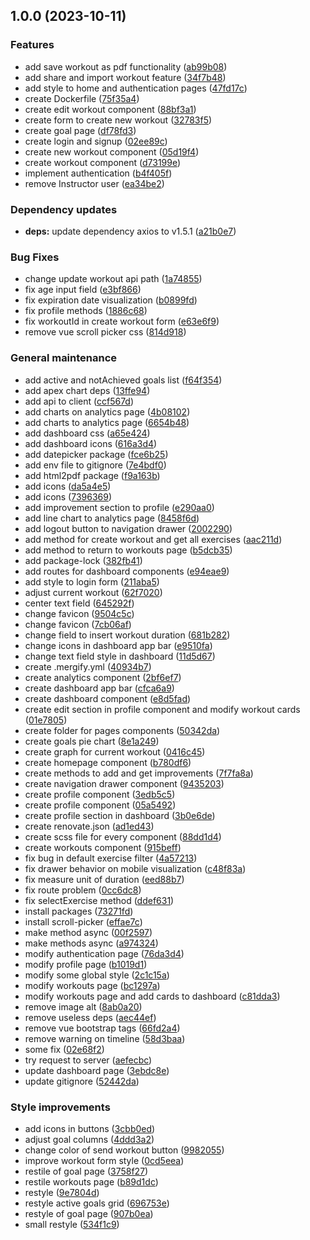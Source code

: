 ## 1.0.0 (2023-10-11)


### Features

* add save workout as pdf functionality ([ab99b08](https://github.com/AthletX-org/athletx-client/commit/ab99b08f45a93ad34f5c8192fb440b2902b2afae))
* add share and import workout feature ([34f7b48](https://github.com/AthletX-org/athletx-client/commit/34f7b48217abeae4d30d036646c98bfd123b06ff))
* add style to home and authentication pages ([47fd17c](https://github.com/AthletX-org/athletx-client/commit/47fd17c2567e10f4a554252a2b61e78d54fdc71b))
* create Dockerfile ([75f35a4](https://github.com/AthletX-org/athletx-client/commit/75f35a4bed3c978d66b3296de74482d6acb79788))
* create edit workout component ([88bf3a1](https://github.com/AthletX-org/athletx-client/commit/88bf3a1058486b13676e042da52f0d7f51d89899))
* create form to create new workout ([32783f5](https://github.com/AthletX-org/athletx-client/commit/32783f56ccc6d0244e24ac08f27a3095c860354e))
* create goal page ([df78fd3](https://github.com/AthletX-org/athletx-client/commit/df78fd33e19bc16cd50be96ed5e108c5aba9c4fa))
* create login and signup ([02ee89c](https://github.com/AthletX-org/athletx-client/commit/02ee89cc57a9e1cba1bc7ca12d5311f6ea4687ce))
* create new workout component ([05d19f4](https://github.com/AthletX-org/athletx-client/commit/05d19f4585147b244bd7cec324c091ab785085f7))
* create workout component ([d73199e](https://github.com/AthletX-org/athletx-client/commit/d73199eb9cd089aac0751d382099f63875bb501e))
* implement authentication ([b4f405f](https://github.com/AthletX-org/athletx-client/commit/b4f405fb3590ddfc3c04eb0a8d1adaccb5a7ef4b))
* remove Instructor user ([ea34be2](https://github.com/AthletX-org/athletx-client/commit/ea34be2b8df9a2dcd7bce8fa39f948b2249d755d))


### Dependency updates

* **deps:** update dependency axios to v1.5.1 ([a21b0e7](https://github.com/AthletX-org/athletx-client/commit/a21b0e7cff24b72e44d97ac905a1b9a038e72281))


### Bug Fixes

* change update workout api path ([1a74855](https://github.com/AthletX-org/athletx-client/commit/1a748553e8c142097244c73c0d1b2a43ff194ce6))
* fix age input field ([e3bf866](https://github.com/AthletX-org/athletx-client/commit/e3bf866fbd9c06ec61bf0bf4cd4c3bd257e555df))
* fix expiration date visualization ([b0899fd](https://github.com/AthletX-org/athletx-client/commit/b0899fdfd2d1fd8f2ac2bdaa6c8f9eac2801124b))
* fix profile methods ([1886c68](https://github.com/AthletX-org/athletx-client/commit/1886c68b6ff0c25c930ca77b706fd4536191a969))
* fix workoutId in create workout form ([e63e6f9](https://github.com/AthletX-org/athletx-client/commit/e63e6f97041a483a6e2c8353ae93c52e38e5a767))
* remove vue scroll picker css ([814d918](https://github.com/AthletX-org/athletx-client/commit/814d9185f923010e5520d13f9896b4a8f7def867))


### General maintenance

* add active and notAchieved goals list ([f64f354](https://github.com/AthletX-org/athletx-client/commit/f64f354b78f69ea3e058fc02ee7be7a53cd35b23))
* add apex chart deps ([13ffe94](https://github.com/AthletX-org/athletx-client/commit/13ffe94686cfb7eefa873523ed20a0f922c371a8))
* add api to client ([ccf567d](https://github.com/AthletX-org/athletx-client/commit/ccf567d5bffa0fc7b3fdf0a486b0eb4b70a9575c))
* add charts on analytics page ([4b08102](https://github.com/AthletX-org/athletx-client/commit/4b08102a386a50abfca6fc77828826df04abbda9))
* add charts to analytics page ([6654b48](https://github.com/AthletX-org/athletx-client/commit/6654b4882f440ffa591243c2edb36999c1010562))
* add dashboard css ([a65e424](https://github.com/AthletX-org/athletx-client/commit/a65e424bd64a4f5cd666e92cb11d7d0fb856c48c))
* add dashboard icons ([616a3d4](https://github.com/AthletX-org/athletx-client/commit/616a3d4d7a2a6e2410ed98690b931f1f12862813))
* add datepicker package ([fce6b25](https://github.com/AthletX-org/athletx-client/commit/fce6b258067c374e3175934eb1e4e39789a6e3e1))
* add env file to gitignore ([7e4bdf0](https://github.com/AthletX-org/athletx-client/commit/7e4bdf08e071f8c4dee90f931c93a0331235ebdf))
* add html2pdf package ([f9a163b](https://github.com/AthletX-org/athletx-client/commit/f9a163bba1e8d4c406fbe8cc249edc44a1c67978))
* add icons ([da5a4e5](https://github.com/AthletX-org/athletx-client/commit/da5a4e5ff574304a8c95028e092146aa420c912c))
* add icons ([7396369](https://github.com/AthletX-org/athletx-client/commit/739636936381ca8daee346f3d3400afd1e6fd0fd))
* add improvement section to profile ([e290aa0](https://github.com/AthletX-org/athletx-client/commit/e290aa0213c39779a0ecf636fe87c7328946511e))
* add line chart to analytics page ([8458f6d](https://github.com/AthletX-org/athletx-client/commit/8458f6d288b399eb3f5cf5b6818628395b3c7333))
* add logout button to navigation drawer ([2002290](https://github.com/AthletX-org/athletx-client/commit/200229037b93496de26dfe9742a4de310eb97f9c))
* add method for create workout and get all exercises ([aac211d](https://github.com/AthletX-org/athletx-client/commit/aac211d58fd0e85630009b3842d82b49da029921))
* add method to return to workouts page ([b5dcb35](https://github.com/AthletX-org/athletx-client/commit/b5dcb35e255fa91235f3f0f2c1ba795f114eeb5c))
* add package-lock ([382fb41](https://github.com/AthletX-org/athletx-client/commit/382fb419d737d8073716c4e72e927f5ad0ee2f21))
* add routes for dashboard components ([e94eae9](https://github.com/AthletX-org/athletx-client/commit/e94eae99342087dc95dd817589ca871a68f8ed82))
* add style to login form ([211aba5](https://github.com/AthletX-org/athletx-client/commit/211aba564a8293ed815dbd86cd8f50fd3245cca6))
* adjust current workout ([62f7020](https://github.com/AthletX-org/athletx-client/commit/62f7020a18f7c38defc31b63d56e8d891bd76fd0))
* center text field ([645292f](https://github.com/AthletX-org/athletx-client/commit/645292f9b12b56ca2e361411a36cb48ee6f4b22d))
* change favicon ([9504c5c](https://github.com/AthletX-org/athletx-client/commit/9504c5cfeab31b16536bf0ebd51bafb0f24a41b0))
* change favicon ([7cb06af](https://github.com/AthletX-org/athletx-client/commit/7cb06aff86376b7d105c481346cce58e56c89df7))
* change field to insert workout duration ([681b282](https://github.com/AthletX-org/athletx-client/commit/681b282288dcd4b39761a98f151e714132d81c08))
* change icons in dashboard app bar ([e9510fa](https://github.com/AthletX-org/athletx-client/commit/e9510fa743b03896ca94c8a45dc0ed9a3623e472))
* change text field style in dashboard ([11d5d67](https://github.com/AthletX-org/athletx-client/commit/11d5d677c1ca777ea9676a67a749736bacca2d99))
* create .mergify.yml ([40934b7](https://github.com/AthletX-org/athletx-client/commit/40934b7d645033680b73a838a80ebb8bbd4ceac1))
* create analytics component ([2bf6ef7](https://github.com/AthletX-org/athletx-client/commit/2bf6ef79dd752b27fcd01c9c3ee12ff2495a9f3a))
* create dashboard app bar ([cfca6a9](https://github.com/AthletX-org/athletx-client/commit/cfca6a92378003502d5d56004482ba6443371a6b))
* create dashboard component ([e8d5fad](https://github.com/AthletX-org/athletx-client/commit/e8d5fad6971c5b6a65c63b930e2a4993171266ce))
* create edit section in profile component and modify workout cards ([01e7805](https://github.com/AthletX-org/athletx-client/commit/01e7805150d9d9c0badb19108b13fe9859040c01))
* create folder for pages components ([50342da](https://github.com/AthletX-org/athletx-client/commit/50342daad04f775d178b1c5c0b6bf63c487bc3f1))
* create goals pie chart ([8e1a249](https://github.com/AthletX-org/athletx-client/commit/8e1a2492aa1a5b4ba2241e4770f1b1fca10bbf99))
* create graph for current workout ([0416c45](https://github.com/AthletX-org/athletx-client/commit/0416c457519575bb2a60ea55920889a8d7113825))
* create homepage component ([b780df6](https://github.com/AthletX-org/athletx-client/commit/b780df6f51f50331d4e52d48da84706770ae4721))
* create methods to add and get improvements ([7f7fa8a](https://github.com/AthletX-org/athletx-client/commit/7f7fa8a06fde04ac78cd8f76529fccf297eeeebb))
* create navigation drawer component ([9435203](https://github.com/AthletX-org/athletx-client/commit/9435203a3bc78e7ee226e76f4f0c217b7d19a862))
* create profile component ([3edb5c5](https://github.com/AthletX-org/athletx-client/commit/3edb5c51a10800699d2712b27d884e626b9622ae))
* create profile component ([05a5492](https://github.com/AthletX-org/athletx-client/commit/05a549251d1bb02994e55ec1409bc45126ceec3a))
* create profile section in dashboard ([3b0e6de](https://github.com/AthletX-org/athletx-client/commit/3b0e6debbc1d73f3344504cf7fa95cd5428cfffa))
* create renovate.json ([ad1ed43](https://github.com/AthletX-org/athletx-client/commit/ad1ed43f950b15218fc8212fde7ceeb818520401))
* create scss file for every component ([88dd1d4](https://github.com/AthletX-org/athletx-client/commit/88dd1d434838ef32b3a09b0f95d700ba3a553354))
* create workouts component ([915beff](https://github.com/AthletX-org/athletx-client/commit/915beffb54a87ea4ee7e4e006c2348ac24269919))
* fix bug in default exercise filter ([4a57213](https://github.com/AthletX-org/athletx-client/commit/4a57213386d6d137737dd7bed365d64b4caaf98e))
* fix drawer behavior on mobile visualization ([c48f83a](https://github.com/AthletX-org/athletx-client/commit/c48f83afa18348c45427f8a23e634bcc74aeecf9))
* fix measure unit of duration ([eed88b7](https://github.com/AthletX-org/athletx-client/commit/eed88b78942038bab838a244c6e39fcf24b6bca8))
* fix route problem ([0cc6dc8](https://github.com/AthletX-org/athletx-client/commit/0cc6dc87bbb8424dd11850cfbbfda21521ed359c))
* fix selectExercise method ([ddef631](https://github.com/AthletX-org/athletx-client/commit/ddef6315666e7dadc93de9e1b7f491d68f98bc85))
* install packages ([73271fd](https://github.com/AthletX-org/athletx-client/commit/73271fd0c33e9bd18a9db11d3e26682a475b8c38))
* install scroll-picker ([effae7c](https://github.com/AthletX-org/athletx-client/commit/effae7c90511f50c610bba930940eb1d3ff3714c))
* make method async ([00f2597](https://github.com/AthletX-org/athletx-client/commit/00f2597bb58a284de4f90573b7305e35de7277d9))
* make methods async ([a974324](https://github.com/AthletX-org/athletx-client/commit/a974324b60b7cf50102c012c0d102f6b160f028e))
* modify authentication page ([76da3d4](https://github.com/AthletX-org/athletx-client/commit/76da3d4ff3f94f3b38ddc9e5f5befacb18d23966))
* modify profile page ([b1019d1](https://github.com/AthletX-org/athletx-client/commit/b1019d1fff4a9fb166f8715b1974ae64cca760d2))
* modify some global style ([2c1c15a](https://github.com/AthletX-org/athletx-client/commit/2c1c15a6ee367c98e75a5163edf3006f2c551c17))
* modify workouts page ([bc1297a](https://github.com/AthletX-org/athletx-client/commit/bc1297a42876e532d6e9f9595ad515c35cea818b))
* modify workouts page and add cards to dashboard ([c81dda3](https://github.com/AthletX-org/athletx-client/commit/c81dda3a83633c144b21b5fc7216c7a6416737ff))
* remove image alt ([8ab0a20](https://github.com/AthletX-org/athletx-client/commit/8ab0a20c6848f0e3850c51207c7ecea79065b05a))
* remove useless deps ([aec44ef](https://github.com/AthletX-org/athletx-client/commit/aec44ef511c1af29907b43a479a3dfa5efe3d86b))
* remove vue bootstrap tags ([66fd2a4](https://github.com/AthletX-org/athletx-client/commit/66fd2a4b7f28a6f69824f82190758b168ec13905))
* remove warning on timeline ([58d3baa](https://github.com/AthletX-org/athletx-client/commit/58d3baadee8512664162821dca0ff6448b4eb081))
* some fix ([02e68f2](https://github.com/AthletX-org/athletx-client/commit/02e68f22f424898b43d07be13ababba06e721ceb))
* try request to server ([aefecbc](https://github.com/AthletX-org/athletx-client/commit/aefecbc6a485e450dc54bf6768a8dab9e71c2dc9))
* update dashboard page ([3ebdc8e](https://github.com/AthletX-org/athletx-client/commit/3ebdc8e7a75bddafce18ceb2e15e6d255d5ea956))
* update gitignore ([52442da](https://github.com/AthletX-org/athletx-client/commit/52442daf9303b3917be2c2a58f48a69092c74bad))


### Style improvements

* add icons in buttons ([3cbb0ed](https://github.com/AthletX-org/athletx-client/commit/3cbb0ed60640da5a027ba3f7a9c214ced4bace73))
* adjust goal columns ([4ddd3a2](https://github.com/AthletX-org/athletx-client/commit/4ddd3a2a9b4d84ef1a1af7065467de4f3c80f213))
* change color of send workout button ([9982055](https://github.com/AthletX-org/athletx-client/commit/99820557c6bae79b4ec48c9aae4f8a5d5016d7d5))
* improve workout form style ([0cd5eea](https://github.com/AthletX-org/athletx-client/commit/0cd5eea82862addd7d722a9bef7aa21e0aefc664))
* restile of goal page ([3758f27](https://github.com/AthletX-org/athletx-client/commit/3758f27a7cb5911f911f7e654ad97f2167b50bfe))
* restile workouts page ([b89d1dc](https://github.com/AthletX-org/athletx-client/commit/b89d1dcf4de6a4fda36e94f29d8ca7b107af6201))
* restyle ([9e7804d](https://github.com/AthletX-org/athletx-client/commit/9e7804d01f08f1508796e0686b94eda48c735ede))
* restyle active goals grid ([696753e](https://github.com/AthletX-org/athletx-client/commit/696753e855fa4d9b3880c7a6df49578377ca2b84))
* restyle of goal page ([907b0ea](https://github.com/AthletX-org/athletx-client/commit/907b0ea785e58fcfe5b3614df740ceb6bbe5c7d4))
* small restyle ([534f1c9](https://github.com/AthletX-org/athletx-client/commit/534f1c98773d5e9ba75c527a4e7ca31bbbc53205))
